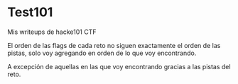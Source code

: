 # Test101
Mis writeups de hacke101 CTF

El orden de las flags de cada reto no siguen exactamente el orden de las pistas, solo voy agregando en orden de lo que voy encontrando.

A excepción de aquellas en las que voy encontrando gracias a las pistas del reto.

